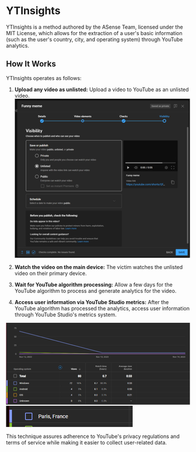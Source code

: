 # YTInsights

YTInsights is a method authored by the ASense Team, licensed under the MIT License, which allows for the extraction of a user's basic information (such as the user's country, city, and operating system) through YouTube analytics.

## How It Works

YTInsights operates as follows:

1. **Upload any video as unlisted:** Upload a video to YouTube as an unlisted video.
![Screenshot of YouTube's Upload Popup](https://github.com/ASenseHD/YTInsights/blob/main/Images/Upload.png?raw=true)

3. **Watch the video on the main device:** The victim watches the unlisted video on their primary device.
4. **Wait for YouTube algorithm processing:** Allow a few days for the YouTube algorithm to process and generate analytics for the video.
5. **Access user information via YouTube Studio metrics:** After the YouTube algorithm has processed the analytics, access user information through YouTube Studio's metrics system.

![Screenshot of the uploaded video's Metrics (Operating System)](https://github.com/ASenseHD/YTInsights/blob/main/Images/Data2.png?raw=true)
![Screenshot of the uploaded video's Metrics (Country and City)](https://github.com/ASenseHD/YTInsights/blob/main/Images/Data1.png?raw=true)

This technique assures adherence to YouTube's privacy regulations and terms of service while making it easier to collect user-related data.
